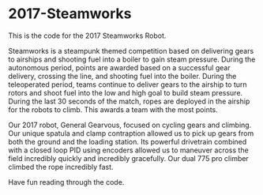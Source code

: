 # 2017-Steamworks

This is the code for the 2017 Steamworks Robot. 

Steamworks is a steampunk themed competition based on delivering gears to airships and shooting fuel into a boiler to gain steam pressure. During the autonomous period, points are awarded based on a successful gear delivery, crossing the line, and shooting fuel into the boiler. During the teleoperated period, teams continue to deliver gears to the airship to turn rotors and shoot fuel into the low and high goal to build steam pressure. During the last 30 seconds of the match, ropes are deployed in the airship for the robots to climb. This awards a team with the most points.

Our 2017 robot, General Gearvous, focused on cycling gears and climbing. Our unique spatula and clamp contraption allowed us to pick up gears from both the ground and the loading station. Its powerful drivetrain combined with a closed loop PID using encoders allowed us to maneuver across the field incredibly quickly and incredibly gracefully. Our dual 775 pro climber climbed the rope incredibly fast.

Have fun reading through the code.

